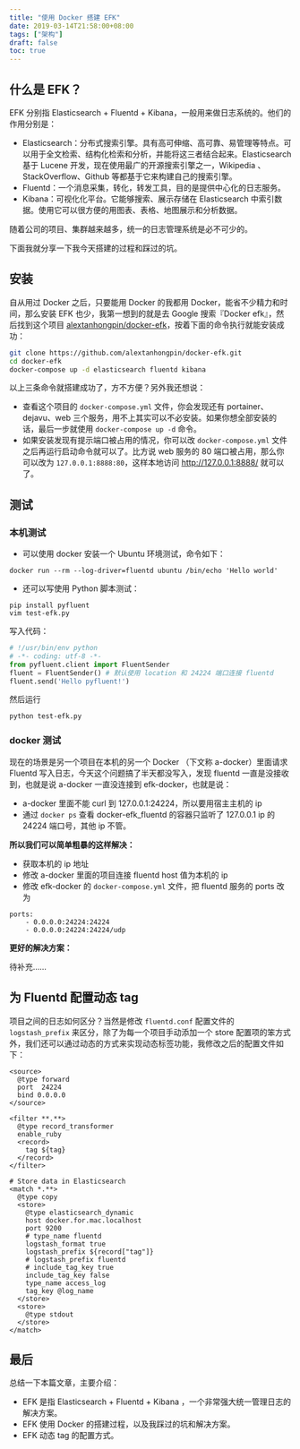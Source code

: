 ```yaml
---
title: "使用 Docker 搭建 EFK"
date: 2019-03-14T21:58:00+08:00
tags: ["架构"] 
draft: false
toc: true
---
```


## 什么是 EFK？

EFK 分别指 Elasticsearch + Fluentd + Kibana，一般用来做日志系统的。他们的作用分别是：

- Elasticsearch：分布式搜索引擎。具有高可伸缩、高可靠、易管理等特点。可以用于全文检索、结构化检索和分析，并能将这三者结合起来。Elasticsearch 基于 Lucene 开发，现在使用最广的开源搜索引擎之一，Wikipedia 、StackOverflow、Github 等都基于它来构建自己的搜索引擎。
- Fluentd：一个消息采集，转化，转发工具，目的是提供中心化的日志服务。
- Kibana：可视化化平台。它能够搜索、展示存储在 Elasticsearch 中索引数据。使用它可以很方便的用图表、表格、地图展示和分析数据。

<!--more-->

随着公司的项目、集群越来越多，统一的日志管理系统是必不可少的。

下面我就分享一下我今天搭建的过程和踩过的坑。

## 安装

自从用过 Docker 之后，只要能用 Docker 的我都用 Docker，能省不少精力和时间，那么安装 EFK 也少，我第一想到的就是去 Google 搜索『Docker efk』，然后找到这个项目 [alextanhongpin/docker-efk](https://github.com/alextanhongpin/docker-efk)，按着下面的命令执行就能安装成功：

```sh
git clone https://github.com/alextanhongpin/docker-efk.git
cd docker-efk
docker-compose up -d elasticsearch fluentd kibana
```

以上三条命令就搭建成功了，方不方便？另外我还想说：

- 查看这个项目的 `docker-compose.yml` 文件，你会发现还有 portainer、dejavu、web 三个服务，用不上其实可以不必安装。如果你想全部安装的话，最后一步就使用 `docker-compose up -d` 命令。
- 如果安装发现有提示端口被占用的情况，你可以改 `docker-compose.yml` 文件之后再运行启动命令就可以了。比方说 web 服务的 80 端口被占用，那么你可以改为 `127.0.0.1:8888:80`，这样本地访问 http://127.0.0.1:8888/ 就可以了。

## 测试

### 本机测试

- 可以使用 docker 安装一个 Ubuntu 环境测试，命令如下：

```
docker run --rm --log-driver=fluentd ubuntu /bin/echo 'Hello world'
```

- 还可以写使用 Python 脚本测试：

```
pip install pyfluent
vim test-efk.py
```

写入代码：

```python
# !/usr/bin/env python
# -*- coding: utf-8 -*-
from pyfluent.client import FluentSender
fluent = FluentSender() # 默认使用 location 和 24224 端口连接 fluentd
fluent.send('Hello pyfluent!')
```

然后运行

```
python test-efk.py
```

### docker 测试

现在的场景是另一个项目在本机的另一个 Docker （下文称 a-docker）里面请求 Fluentd 写入日志，今天这个问题搞了半天都没写入，发现 fluentd 一直是没接收到，也就是说 a-docker 一直没连接到 efk-docker，也就是说：

- a-docker 里面不能 curl 到 127.0.0.1:24224，所以要用宿主主机的 ip
- 通过 `docker ps` 查看 docker-efk_fluentd 的容器只监听了 127.0.0.1 ip 的 24224 端口号，其他 ip 不管。

**所以我们可以简单粗暴的这样解决：**

- 获取本机的 ip 地址
- 修改 a-docker 里面的项目连接 fluentd host 值为本机的 ip
- 修改 efk-docker 的 `docker-compose.yml` 文件，把 fluentd 服务的 ports 改为

```
ports:
    - 0.0.0.0:24224:24224
    - 0.0.0.0:24224:24224/udp
```

**更好的解决方案：**

待补充……

## 为 Fluentd 配置动态 tag

项目之间的日志如何区分？当然是修改 `fluentd.conf` 配置文件的 `logstash_prefix` 来区分，除了为每一个项目手动添加一个 store 配置项的笨方式外，我们还可以通过动态的方式来实现动态标签功能，我修改之后的配置文件如下：

```
<source>
  @type forward
  port  24224
  bind 0.0.0.0
</source>

<filter **.**>
  @type record_transformer
  enable_ruby
  <record>
    tag ${tag}
  </record>
</filter>

# Store data in Elasticsearch
<match *.**>
  @type copy
  <store>
    @type elasticsearch_dynamic
    host docker.for.mac.localhost
    port 9200
    # type_name fluentd
    logstash_format true
    logstash_prefix ${record["tag"]}
    # logstash_prefix fluentd
    # include_tag_key true
    include_tag_key false
    type_name access_log
    tag_key @log_name
  </store>
  <store>
    @type stdout
  </store>
</match>
```

## 最后

总结一下本篇文章，主要介绍：

- EFK 是指 Elasticsearch + Fluentd + Kibana ，一个非常强大统一管理日志的解决方案。
- EFK 使用 Docker 的搭建过程，以及我踩过的坑和解决方案。
- EFK 动态 tag 的配置方式。